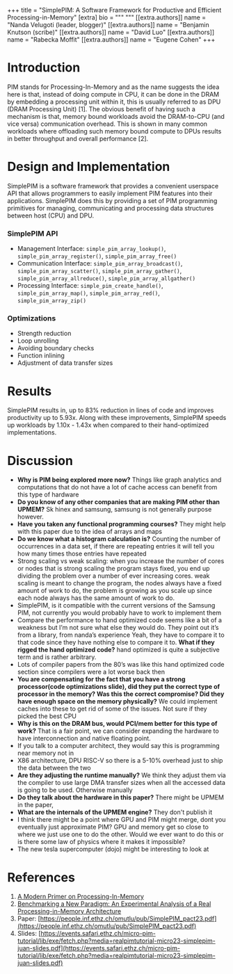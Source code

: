 +++
title = "SimplePIM: A Software Framework for Productive and Efficient Processing-in-Memory"
[extra]
bio = """ """
[[extra.authors]]
name = "Nanda Velugoti (leader, blogger)"
[[extra.authors]]
name = "Benjamin Knutson (scribe)"
[[extra.authors]] 
name = "David Luo" 
[[extra.authors]] 
name = "Rabecka Moffit"
[[extra.authors]] 
name = "Eugene Cohen"
+++

# Introduction

PIM stands for Processing-In-Memory and as the name suggests the idea here is that, instead of doing compute in CPU, it can be done in the DRAM by embedding a processing unit within it, this is usually referred to as DPU (DRAM Processing Unit) [1]. The obvious benefit of having such a mechanism is that, memory bound workloads avoid the DRAM-to-CPU (and vice versa) communication overhead. This is shown in many common workloads where offloading such memory bound compute to DPUs results in better throughput and overall performance [2].

# Design and Implementation

SimplePIM is a software framework that provides a convenient userspace API that allows programmers to easily implement PIM features into their applications. SimplePIM does this by providing a set of PIM programming primitives for managing, communicating and processing data structures between host (CPU) and DPU.

### SimplePIM API

- Management Interface: `simple_pim_array_lookup()`, `simple_pim_array_register()`, `simple_pim_array_free()`
- Communication Interface: `simple_pim_array_broadcast()`, `simple_pim_array_scatter()`, `simple_pim_array_gather()`, `simple_pim_array_allreduce()`, `simple_pim_array_allgather()`
- Processing Interface: `simple_pim_create_handle()`, `simple_pim_array_map()`, `simple_pim_array_red()`, `simple_pim_array_zip()`

### Optimizations
- Strength reduction
- Loop unrolling
- Avoiding boundary checks
- Function inlining
- Adjustment of data transfer sizes


# Results

SimplePIM results in, up to 83% reduction in lines of code and improves productivity up to 5.93x. Along with these improvements, SimplePIM speeds up workloads by 1.10x - 1.43x when compared to their hand-optimized implementations.

# Discussion

- **Why is PIM being explored more now?** Things like graph analytics and computations that do not have a lot of cache access can benefit from this type of hardware
- **Do you know of any other companies that are making PIM other than UPMEM?** Sk hinex and samsung, samsung is not generally purpose however.
- **Have you taken any functional programming courses?** They might help with this paper due to the idea of arrays and maps
- **Do we know what a histogram calculation is?** Counting the number of occurrences in a data set, if there are repeating entries it will tell you how many times those entries have repeated
- Strong scaling vs weak scaling: when you increase the number of cores or nodes that is strong scaling the program stays fixed, you end up dividing the problem over a number of ever increasing cores. weak scaling is meant to change the program, the nodes always have a fixed amount of work to do, the problem is growing as you scale up since each node always has the same amount of work to do.
- SimplePIM, is it compatible with the current versions of the Samsung PIM, not currently you would probably have to work to implement them
- Compare the performance to hand optimized code seems like a bit of a weakness but I’m not sure what else they would do. They point out it’s from a library, from nanda’s experience Yeah, they have to compare it to that code since they have nothing else to compare it to. **What if they rigged the hand optimized code?** hand optimized is quite a subjective term and is rather arbitrary.
- Lots of compiler papers from the 80’s was like this hand optimized code section since compilers were a lot worse back then
- **You are compensating for the fact that you have a strong processor(code optimizations slide), did they put the correct type of processor in the memory? Was this the correct compromise? Did they have enough space on the memory physically?** We could implement caches into these to get rid of some of the issues. Not sure if they picked the best CPU
- **Why is this on the DRAM bus, would PCI/mem better for this type of work?** That is a fair point, we can consider expanding the hardware to have interconnection and native floating point.
- If you talk to a computer architect, they would say this is programming near memory not in
- X86 architecture, DPU RISC-V so there is a 5-10% overhead just to ship the data between the two
- **Are they adjusting the runtime manually?** We think they adjust them via the compiler to use large DMA transfer sizes when all the accessed data is going to be used. Otherwise manually
- **Do they talk about the hardware in this paper?** There might be UPMEM in the paper,
- **What are the internals of the UPMEM engine?** They don't publish it
- I think there might be a point where GPU and PIM might merge, dont you eventually just approximate PIM? GPU and memory get so close to where we just use one to do the other. Would we ever want to do this or is there some law of physics where it makes it impossible?
- The new tesla supercomputer (dojo) might be interesting to look at

# References
1. [A Modern Primer on Processing-In-Memory](https://arxiv.org/pdf/2012.03112)
2. [Benchmarking a New Paradigm: An Experimental Analysis of a Real Processing-in-Memory Architecture](https://arxiv.org/abs/2105.03814)
3. Paper: [https://people.inf.ethz.ch/omutlu/pub/SimplePIM_pact23.pdf](https://people.inf.ethz.ch/omutlu/pub/SimplePIM_pact23.pdf)
4. Slides: [https://events.safari.ethz.ch/micro-pim-tutorial/lib/exe/fetch.php?media=realpimtutorial-micro23-simplepim-juan-slides.pdf](https://events.safari.ethz.ch/micro-pim-tutorial/lib/exe/fetch.php?media=realpimtutorial-micro23-simplepim-juan-slides.pdf)
